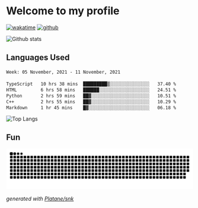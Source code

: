 # Welcome to my profile

[![wakatime](https://wakatime.com/badge/user/82c377cd-a54c-404c-b7df-177b313ca539.svg)](https://wakatime.com/@82c377cd-a54c-404c-b7df-177b313ca539)
[![github](https://img.shields.io/github/followers/xinthose?logo=github&style=plastic)](https://github.com/alanhamlett?tab=followers)

![Github stats](https://github-readme-stats.vercel.app/api?username=xinthose&show_icons=true&theme=radical&count_private=true)

## Languages Used

<!--START_SECTION:waka-->
```text
Week: 05 November, 2021 - 11 November, 2021

TypeScript   10 hrs 38 mins  █████████▒░░░░░░░░░░░░░░░   37.40 % 
HTML         6 hrs 58 mins   ██████░░░░░░░░░░░░░░░░░░░   24.51 % 
Python       2 hrs 59 mins   ██▓░░░░░░░░░░░░░░░░░░░░░░   10.51 % 
C++          2 hrs 55 mins   ██▓░░░░░░░░░░░░░░░░░░░░░░   10.29 % 
Markdown     1 hr 45 mins    █▓░░░░░░░░░░░░░░░░░░░░░░░   06.18 % 
```
<!--END_SECTION:waka-->

![Top Langs](https://github-readme-stats.vercel.app/api/top-langs/?username=xinthose)

## Fun
![github contribution grid snake animation](https://raw.githubusercontent.com/xinthose/xinthose/output/github-contribution-grid-snake.svg)

_generated with [Platane/snk](https://github.com/Platane/snk)_
